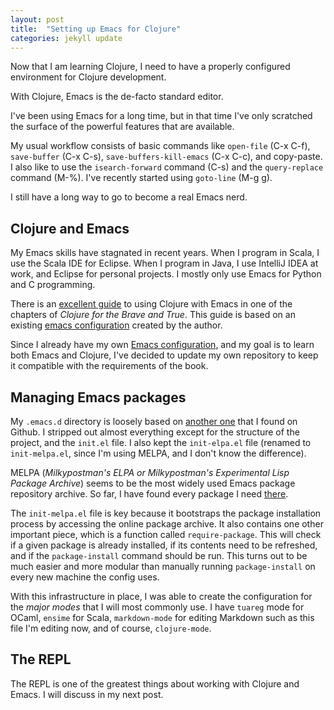 ```yaml
---
layout: post
title:  "Setting up Emacs for Clojure"
categories: jekyll update
---
```


Now that I am learning Clojure, I need to have a properly configured environment for Clojure development.

With Clojure, Emacs is the de-facto standard editor.

I've been using Emacs for a long time, but in that time I've only scratched the surface of the powerful features that are available.

My usual workflow consists of basic commands like `open-file` (C-x C-f), `save-buffer` (C-x C-s), `save-buffers-kill-emacs` (C-x C-c), and copy-paste. I also like to use the `isearch-forward` command (C-s) and the `query-replace` command (M-%). I've recently started using `goto-line` (M-g g).

I still have a long way to go to become a real Emacs nerd.

## Clojure and Emacs

My Emacs skills have stagnated in recent years. When I program in Scala, I use the Scala IDE for Eclipse. When I program in Java, I use IntelliJ IDEA at work, and Eclipse for personal projects. I mostly only use Emacs for Python and C programming.

There is an [excellent guide][brave-and-true-emacs] to using Clojure with Emacs in one of the chapters of *Clojure for the Brave and True*. This guide is based on an existing [emacs configuration][brave-and-true-emacs-conf] created by the author.

Since I already have my own [Emacs configuration][yzernik-emacs-d], and my goal is to learn both Emacs and Clojure, I've decided to update my own repository to keep it compatible with the requirements of the book.

## Managing Emacs packages

My `.emacs.d` directory is loosely based on [another one][purcell-emacs-d] that I found on Github. I stripped out almost everything except for the structure of the project, and the `init.el` file. I also kept the `init-elpa.el` file (renamed to `init-melpa.el`, since I'm using MELPA, and I don't know the difference).

MELPA (*Milkypostman's ELPA or Milkypostman's Experimental Lisp Package Archive*) seems to be the most widely used Emacs package repository archive. So far, I have found every package I need [there][melpa].

The `init-melpa.el` file is key because it bootstraps the package installation process by accessing the online package archive. It also contains one other important piece, which is a function called `require-package`. This will check if a given package is already installed, if its contents need to be refreshed, and if the `package-install` command should be run. This turns out to be much easier and more modular than manually running `package-install` on every new machine the config uses.

With this infrastructure in place, I was able to create the configuration for the *major modes* that I will most commonly use. I have `tuareg` mode for OCaml, `ensime` for Scala, `markdown-mode` for editing Markdown such as this file I'm editing now, and of course, `clojure-mode`.

## The REPL

The REPL is one of the greatest things about working with Clojure and Emacs. I will discuss in my next post.


[brave-and-true-emacs]:       http://www.braveclojure.com/basic-emacs/
[brave-and-true-emacs-conf]:  https://github.com/flyingmachine/emacs-for-clojure
[yzernik-emacs-d]:            https://github.com/yzernik/.emacs.d
[purcell-emacs-d]:            https://github.com/purcell/emacs.d
[melpa]:                      http://melpa.org
